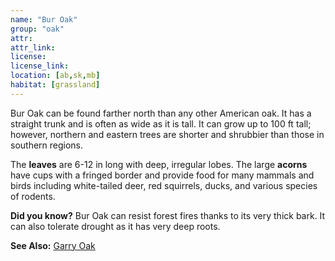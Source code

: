 ```yaml
---
name: "Bur Oak"
group: "oak"
attr: 
attr_link: 
license: 
license_link: 
location: [ab,sk,mb]
habitat: [grassland]
---
```

Bur Oak can be found farther north than any other American oak. It has a straight trunk and is often as wide as it is tall. It can grow up to 100 ft tall; however, northern and eastern trees are shorter and shrubbier than those in southern regions. 

The **leaves** are 6-12 in long with deep, irregular lobes. The large **acorns** have cups with a fringed border and provide food for many mammals and birds including white-tailed deer, red squirrels, ducks, and various species of rodents.

**Did you know?** Bur Oak can resist forest fires thanks to its very thick bark. It can also tolerate drought as it has very deep roots.

<!-- generated, do not edit -->
**See Also:**
[Garry Oak](/trees/garry)

